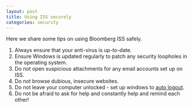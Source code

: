 ```yaml
---
layout: post
title: Using ISS securely
categories: security
---
```


Here we share some tips on using Bloomberg ISS safely.

1. Always ensure that your anti-virus is up-to-date.
1. Ensure Windows is updated regularly to patch any security loopholes in the operating system.
1. Do not open suspicious attachments for any email accounts set up on ISS.
1. Do not browse dubious, insecure websites.
1. Do not leave your computer unlocked - set up windows to [auto logout](https://superuser.com/questions/954467/windows-10-auto-logout-on-5-minutes-of-inactivity).
1. Do not be afraid to ask for help and constantly help and remind each other!

